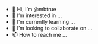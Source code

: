- 👋 Hi, I’m @mbtrue
- 👀 I’m interested in ...
- 🌱 I’m currently learning ...
- 💞️ I’m looking to collaborate on ...
- 📫 How to reach me ...

<!---
mbtrue/mbtrue is a ✨ special ✨ repository because its `README.md` (this file) appears on your GitHub profile.
You can click the Preview link to take a look at your changes.
--->

